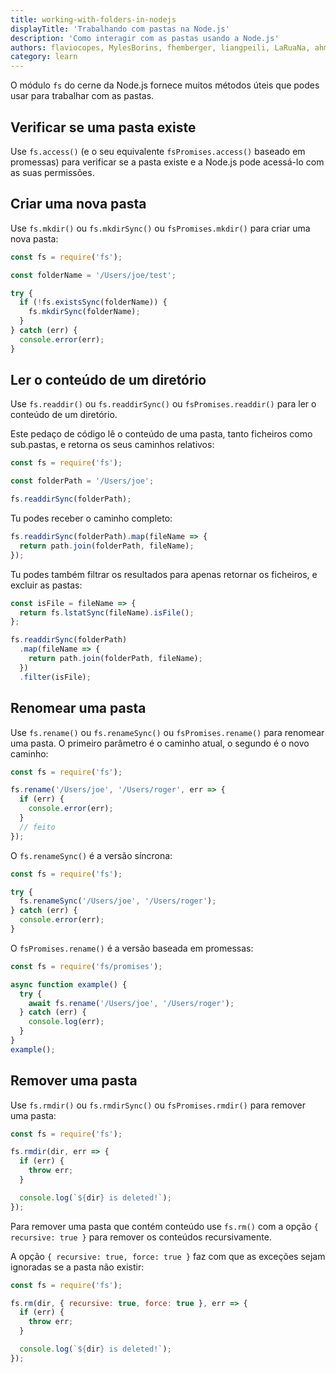 ```yaml
---
title: working-with-folders-in-nodejs
displayTitle: 'Trabalhando com pastas na Node.js'
description: 'Como interagir com as pastas usando a Node.js'
authors: flaviocopes, MylesBorins, fhemberger, liangpeili, LaRuaNa, ahmadawais, clean99, nazarepiedady
category: learn
---
```


O módulo `fs` do cerne da Node.js fornece muitos métodos úteis que podes usar para trabalhar com as pastas.

## Verificar se uma pasta existe

Use `fs.access()` (e o seu equivalente `fsPromises.access()` baseado em promessas) para verificar se a pasta existe e a Node.js pode acessá-lo com as suas permissões.

## Criar uma nova pasta

Use `fs.mkdir()` ou `fs.mkdirSync()` ou `fsPromises.mkdir()` para criar uma nova pasta:

```js
const fs = require('fs');

const folderName = '/Users/joe/test';

try {
  if (!fs.existsSync(folderName)) {
    fs.mkdirSync(folderName);
  }
} catch (err) {
  console.error(err);
}
```

## Ler o conteúdo de um diretório

Use `fs.readdir()` ou `fs.readdirSync()` ou `fsPromises.readdir()` para ler o conteúdo de um diretório.

Este pedaço de código lê o conteúdo de uma pasta, tanto ficheiros como sub.pastas, e retorna os seus caminhos relativos:

```js
const fs = require('fs');

const folderPath = '/Users/joe';

fs.readdirSync(folderPath);
```

Tu podes receber o caminho completo:

```js
fs.readdirSync(folderPath).map(fileName => {
  return path.join(folderPath, fileName);
});
```

Tu podes também filtrar os resultados para apenas retornar os ficheiros, e excluir as pastas:

```js
const isFile = fileName => {
  return fs.lstatSync(fileName).isFile();
};

fs.readdirSync(folderPath)
  .map(fileName => {
    return path.join(folderPath, fileName);
  })
  .filter(isFile);
```

## Renomear uma pasta

Use `fs.rename()` ou `fs.renameSync()` ou `fsPromises.rename()` para renomear uma pasta. O primeiro parâmetro é o caminho atual, o segundo é o novo caminho:

```js
const fs = require('fs');

fs.rename('/Users/joe', '/Users/roger', err => {
  if (err) {
    console.error(err);
  }
  // feito
});
```

O `fs.renameSync()` é a versão síncrona:

```js
const fs = require('fs');

try {
  fs.renameSync('/Users/joe', '/Users/roger');
} catch (err) {
  console.error(err);
}
```

O `fsPromises.rename()` é a versão baseada em promessas:

```js
const fs = require('fs/promises');

async function example() {
  try {
    await fs.rename('/Users/joe', '/Users/roger');
  } catch (err) {
    console.log(err);
  }
}
example();
```

## Remover uma pasta

Use `fs.rmdir()` ou `fs.rmdirSync()` ou `fsPromises.rmdir()` para remover uma pasta:

```js
const fs = require('fs');

fs.rmdir(dir, err => {
  if (err) {
    throw err;
  }

  console.log(`${dir} is deleted!`);
});
```

Para remover uma pasta que contém conteúdo use `fs.rm()` com a opção `{ recursive: true }` para remover os conteúdos recursivamente.

A opção `{ recursive: true, force: true }` faz com que as exceções sejam ignoradas se a pasta não existir:

```js
const fs = require('fs');

fs.rm(dir, { recursive: true, force: true }, err => {
  if (err) {
    throw err;
  }

  console.log(`${dir} is deleted!`);
});
```
